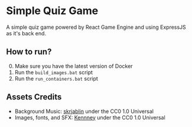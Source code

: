 # Simple Quiz Game
A simple quiz game powered by React Game Engine and using ExpressJS as it's back end.

## How to run?
0. Make sure you have the latest version of Docker
1. Run the `build_images.bat` script
2. Run the `run_containers.bat` script

## Assets Credits
- Background Music: [skrjablin](https://opengameart.org/content/skrjablins-background-music-collection-summer-2014) under the CC0 1.0 Universal
- Images, fonts, and SFX: [Kennney](https://www.kenney.nl/assets) under the CC0 1.0 Universal
